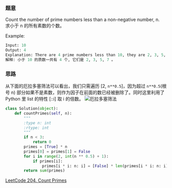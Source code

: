 ### 题意
Count the number of prime numbers less than a non-negative number, n.  
求小于 n 的所有素数的个数。

Example:
```python
Input: 10
Output: 4
Explanation: There are 4 prime numbers less than 10, they are 2, 3, 5, 7.
解释: 小于 10 的质数一共有 4 个, 它们是 2, 3, 5, 7 。
```
### 思路
从下面的厄拉多塞筛法可以看出，我们只需遍历 [2, `n**0.5`]，因为超过 `n**0.5`(根号 n) 部分如果不是素数，则作为因子在前面的数已经被删除了。同时这里利用了 Python 里 list 的特性 [::i] 取 i 的倍数。
![厄拉多塞筛法](http://img1.ph.126.net/ReCXM6aHuw2AqdoW0kS82A==/6632742321909826660.png)
```python
class Solution(object):
    def countPrimes(self, n):
        """
        :type n: int
        :rtype: int
        """
        if n < 3:
            return 0
        primes = [True] * n
        primes[0] = primes[1] = False
        for i in range(2, int(n ** 0.5) + 1):
            if primes[i]:
                primes[i * i: n: i] = [False] * len(primes[i * i: n: i])
        return sum(primes)
```
[LeetCode 204. Count Primes](https://leetcode.com/problems/count-primes/description/)
